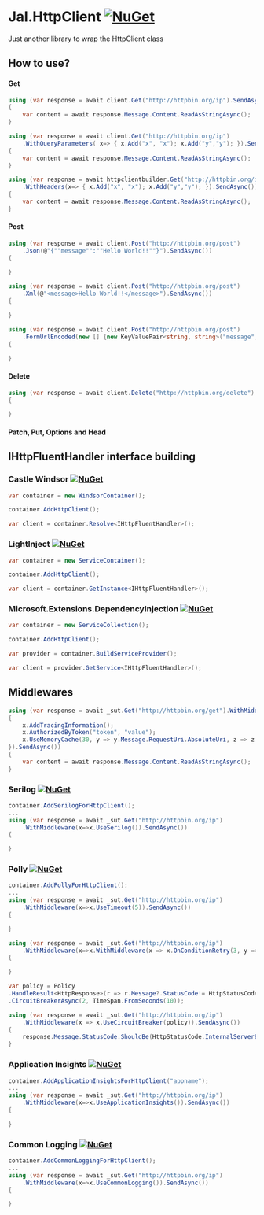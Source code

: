 # Jal.HttpClient [![NuGet](https://img.shields.io/nuget/v/Jal.HttpClient.svg)](https://www.nuget.org/packages/Jal.HttpClient)
Just another library to wrap the HttpClient class

## How to use?

#### Get
```csharp
using (var response = await client.Get("http://httpbin.org/ip").SendAsync())
{
    var content = await response.Message.Content.ReadAsStringAsync();
}

using (var response = await client.Get("http://httpbin.org/ip")
    .WithQueryParameters( x=> { x.Add("x", "x"); x.Add("y","y"); }).SendAsync())
{
    var content = await response.Message.Content.ReadAsStringAsync();
}

using (var response = await httpclientbuilder.Get("http://httpbin.org/ip")
    .WithHeaders(x=> { x.Add("x", "x"); x.Add("y","y"); }).SendAsync())
{
    var content = await response.Message.Content.ReadAsStringAsync();
}
```
#### Post
```csharp
using (var response = await client.Post("http://httpbin.org/post")
    .Json(@"{""message"":""Hello World!!""}").SendAsync())
{

}

using (var response = await client.Post("http://httpbin.org/post")
    .Xml(@"<message>Hello World!!</message>").SendAsync())
{

}

using (var response = await client.Post("http://httpbin.org/post")
    .FormUrlEncoded(new [] {new KeyValuePair<string, string>("message", "Hello World") }).SendAsync())
{

}
```
#### Delete
```csharp
using (var response = await client.Delete("http://httpbin.org/delete").SendAsync())
{

}
```
#### Patch, Put, Options and Head
## IHttpFluentHandler interface building

### Castle Windsor [![NuGet](https://img.shields.io/nuget/v/Jal.HttpClient.Installer.svg)](https://www.nuget.org/packages/Jal.HttpClient.Installer)
```csharp
var container = new WindsorContainer();

container.AddHttpClient();

var client = container.Resolve<IHttpFluentHandler>();
```
### LightInject [![NuGet](https://img.shields.io/nuget/v/Jal.HttpClient.LightInject.Installer.svg)](https://www.nuget.org/packages/Jal.HttpClient.LightInject.Installer)
```csharp
var container = new ServiceContainer();

container.AddHttpClient();

var client = container.GetInstance<IHttpFluentHandler>();
```
### Microsoft.Extensions.DependencyInjection [![NuGet](https://img.shields.io/nuget/v/Jal.HttpClient.Microsoft.Extensions.DependencyInjection.Installer.svg)](https://www.nuget.org/packages/Jal.HttpClient.Microsoft.Extensions.DependencyInjection.Installer)
```csharp
var container = new ServiceCollection();

container.AddHttpClient();

var provider = container.BuildServiceProvider();

var client = provider.GetService<IHttpFluentHandler>();
```
## Middlewares
```csharp
using (var response = await _sut.Get("http://httpbin.org/get").WithMiddleware(x =>
{
    x.AddTracingInformation();
    x.AuthorizedByToken("token", "value");
    x.UseMemoryCache(30, y => y.Message.RequestUri.AbsoluteUri, z => z.Message.StatusCode == HttpStatusCode.OK);
}).SendAsync())
{
    var content = await response.Message.Content.ReadAsStringAsync();
}
```
### Serilog [![NuGet](https://img.shields.io/nuget/v/Jal.HttpClient.Serilog.svg)](https://www.nuget.org/packages/Jal.HttpClient.Serilog)
```csharp
container.AddSerilogForHttpClient();
...
using (var response = await _sut.Get("http://httpbin.org/ip")
    .WithMiddleware(x=>x.UseSerilog()).SendAsync())
{

}
```
### Polly [![NuGet](https://img.shields.io/nuget/v/Jal.HttpClient.Polly.svg)](https://www.nuget.org/packages/Jal.HttpClient.Polly)
```csharp
container.AddPollyForHttpClient();
...
using (var response = await _sut.Get("http://httpbin.org/ip")
    .WithMiddleware(x=>x.UseTimeout(5)).SendAsync())
{

}

using (var response = await _sut.Get("http://httpbin.org/ip")
    .WithMiddleware(x=>x.WithMiddleware(x => x.OnConditionRetry(3, y => y.Message?.StatusCode != HttpStatusCode.OK)).SendAsync())
{

}

var policy = Policy
.HandleResult<HttpResponse>(r => r.Message?.StatusCode!= HttpStatusCode.OK )
.CircuitBreakerAsync(2, TimeSpan.FromSeconds(10));

using (var response = await _sut.Get("http://httpbin.org/ip")
    .WithMiddleware(x => x.UseCircuitBreaker(policy)).SendAsync())
{
    response.Message.StatusCode.ShouldBe(HttpStatusCode.InternalServerError);
}
```
### Application Insights [![NuGet](https://img.shields.io/nuget/v/Jal.HttpClient.ApplicationInsights.svg)](https://www.nuget.org/packages/Jal.HttpClient.ApplicationInsights)
```csharp
container.AddApplicationInsightsForHttpClient("appname");
...
using (var response = await _sut.Get("http://httpbin.org/ip")
    .WithMiddleware(x=>x.UseApplicationInsights()).SendAsync())
{

}
```
### Common Logging [![NuGet](https://img.shields.io/nuget/v/Jal.HttpClient.Common.Logging.svg)](https://www.nuget.org/packages/Jal.HttpClient.Common.Logging)
```csharp
container.AddCommonLoggingForHttpClient();
...
using (var response = await _sut.Get("http://httpbin.org/ip")
    .WithMiddleware(x=>x.UseCommonLogging()).SendAsync())
{

}
```